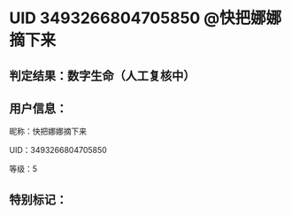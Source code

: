 # UID 3493266804705850 @快把娜娜摘下来
## 判定结果：数字生命（人工复核中）
## 用户信息：

昵称：快把娜娜摘下来

UID：3493266804705850

等级：5

## 特别标记：

